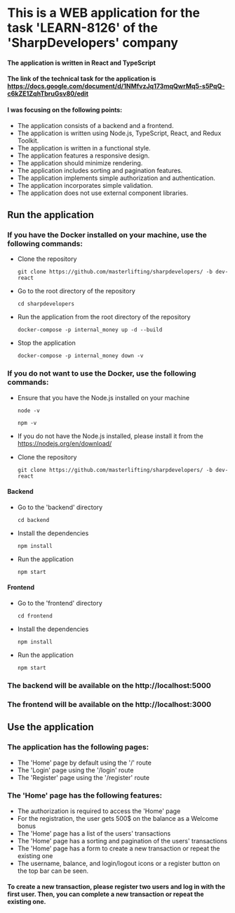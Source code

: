 <!-- @format -->

# This is a WEB application for the task 'LEARN-8126' of the 'SharpDevelopers' company

#### The application is written in React and TypeScript

#### The link of the technical task for the application is https://docs.google.com/document/d/1NMfvzJq173mqQwrMq5-s5PqQ-c6kZE1ZqhTbruGsv80/edit

#### I was focusing on the following points:

- The application consists of a backend and a frontend.
- The application is written using Node.js, TypeScript, React, and Redux Toolkit.
- The application is written in a functional style.
- The application features a responsive design.
- The application should minimize rendering.
- The application includes sorting and pagination features.
- The application implements simple authorization and authentication.
- The application incorporates simple validation.
- The application does not use external component libraries.

## Run the application

### If you have the Docker installed on your machine, use the following commands:

- Clone the repository

  `git clone https://github.com/masterlifting/sharpdevelopers/ -b dev-react`

- Go to the root directory of the repository

  `cd sharpdevelopers`

- Run the application from the root directory of the repository

  `docker-compose -p internal_money up -d --build`

- Stop the application

  `docker-compose -p internal_money down -v`

### If you do not want to use the Docker, use the following commands:

- Ensure that you have the Node.js installed on your machine

  `node -v`

  `npm -v`

- If you do not have the Node.js installed, please install it from the https://nodejs.org/en/download/

- Clone the repository

  `git clone https://github.com/masterlifting/sharpdevelopers/ -b dev-react`

#### Backend

- Go to the 'backend' directory

  `cd backend`

- Install the dependencies

  `npm install`

- Run the application

  `npm start`

#### Frontend

- Go to the 'frontend' directory

  `cd frontend`

- Install the dependencies

  `npm install`

- Run the application

  `npm start`

### The backend will be available on the http://localhost:5000

### The frontend will be available on the http://localhost:3000

## Use the application

### The application has the following pages:

- The 'Home' page by default using the '/' route
- The 'Login' page using the '/login' route
- The 'Register' page using the '/register' route

### The 'Home' page has the following features:

- The authorization is required to access the 'Home' page
- For the registration, the user gets 500$ on the balance as a Welcome bonus
- The 'Home' page has a list of the users' transactions
- The 'Home' page has a sorting and pagination of the users' transactions
- The 'Home' page has a form to create a new transaction or repeat the existing one
- The username, balance, and login/logout icons or a register button on the top bar can be seen.

#### To create a new transaction, please register two users and log in with the first user. Then, you can complete a new transaction or repeat the existing one.
